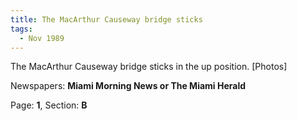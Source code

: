 ```yaml
---  
title: The MacArthur Causeway bridge sticks  
tags:  
  - Nov 1989  
---  
```

  
The MacArthur Causeway bridge sticks in the up position. [Photos]  
  
Newspapers: **Miami Morning News or The Miami Herald**  
  
Page: **1**, Section: **B** 
